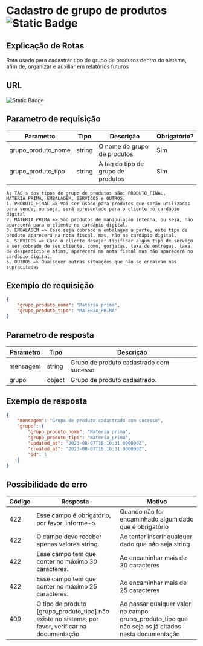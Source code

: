 # Cadastro de grupo de produtos ![Static Badge](https://img.shields.io/badge/Rota_n%C3%A3o_autenticada-%23F93E3E)

## Explicação de Rotas

Rota usada para cadastrar tipo de grupo de produtos dentro do sistema, afim de, organizar e auxiliar em relatórios futuros

## URL

![Static Badge](https://img.shields.io/badge/POST-%2Fapi%2Fv1%2Fgrupo__produto%2Fcadastro-%2349CC90)

## Parametro de requisição

| Parametro          | Tipo   | Descrição                          | Obrigatório? |
|--------------------|--------|------------------------------------|--------------|
| grupo_produto_nome | string | O nome do grupo de produtos        | Sim          |
| grupo_produto_tipo | string | A tag do tipo de grupo de produtos | Sim          |

    As TAG's dos tipos de grupo de produtos são: PRODUTO_FINAL, MATERIA_PRIMA, EMBALAGEM, SERVICOS e OUTROS.
    1. PRODUTO_FINAL => Vai ser usado para produtos que serão utilizados para venda, ou seja, será apresentado para o cliente no cardápio digital
    2. MATERIA_PRIMA => São produtos de manipulação interna, ou seja, não aparecerá para o cliente no cardápio digital.
    3. EMBALAGEM => Caso seja cobrado a embalagem a parte, este tipo de produto aparecerá na nota fiscal, mas, não no cardápio digital.
    4. SERVICOS => Caso o cliente desejar tipificar algum tipo de serviço a ser cobrado de seu cliente, como, gorjetas, taxa de entregas, taxa de desperdicio e afins, aparecerá na nota fiscal mas não aparecerá no cardápio digital.
    5. OUTROS => Quaisquer outras situações que não se encaixam nas supracitadas

## Exemplo de requisição

```json
{
    "grupo_produto_nome": "Matéria prima",
    "grupo_produto_tipo": "MATERIA_PRIMA"
}
```

## Parametro de resposta

| Parametro | Tipo   | Descrição                               |
|-----------|--------|-----------------------------------------|
| mensagem  | string | Grupo de produto cadastrado com sucesso |
| grupo     | object | Grupo de produto cadastrado.            |

## Exemplo de resposta

```json
{
    "mensagem": "Grupo de produto cadastrado com sucesso",
    "grupo": {
        "grupo_produto_nome": "Materia prima",
        "grupo_produto_tipo": "materia_prima",
        "updated_at": "2023-08-07T16:10:31.000000Z",
        "created_at": "2023-08-07T16:10:31.000000Z",
        "id": 1
    }
}
```

## Possibilidade de erro

| Código | Resposta                                                                                             | Motivo                                                                                             |
|--------|------------------------------------------------------------------------------------------------------|----------------------------------------------------------------------------------------------------|
| 422    | Esse campo é obrigatório, por favor, informe-o.                                                      | Quando não for encaminhado algum dado que é obrigatório                                            |
| 422    | O campo deve receber apenas valores string.                                                          | Ao tentar inserir qualquer dado que não seja string                                                |
| 422    | Esse campo tem que conter no máximo 30 caracteres.                                                   | Ao encaminhar mais de 30 caracteres                                                                |
| 422    | Esse campo tem que conter no máximo 25 caracteres.                                                   | Ao encaminhar mais de 25 caracteres                                                                |
| 409    | O tipo de produto \[grupo_produto_tipo\] não existe no sistema, por favor, verificar na documentação | Ao passar qualquer valor no campo grupo_produto_tipo que não seja os já citados nesta documentação |
